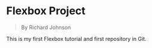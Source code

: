 # Flexbox Project
> By Richard Johnson

This is my first Flexbox tutorial and first repository in Git.

